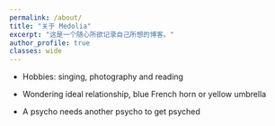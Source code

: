 ```yaml
---
permalink: /about/
title: "关于 Medolia"
excerpt: "这是一个随心所欲记录自己所想的博客。"
author_profile: true
classes: wide
---
```


* Hobbies: singing, photography and reading

* Wondering ideal relationship, blue French horn or yellow umbrella

* A psycho needs another psycho to get psyched

